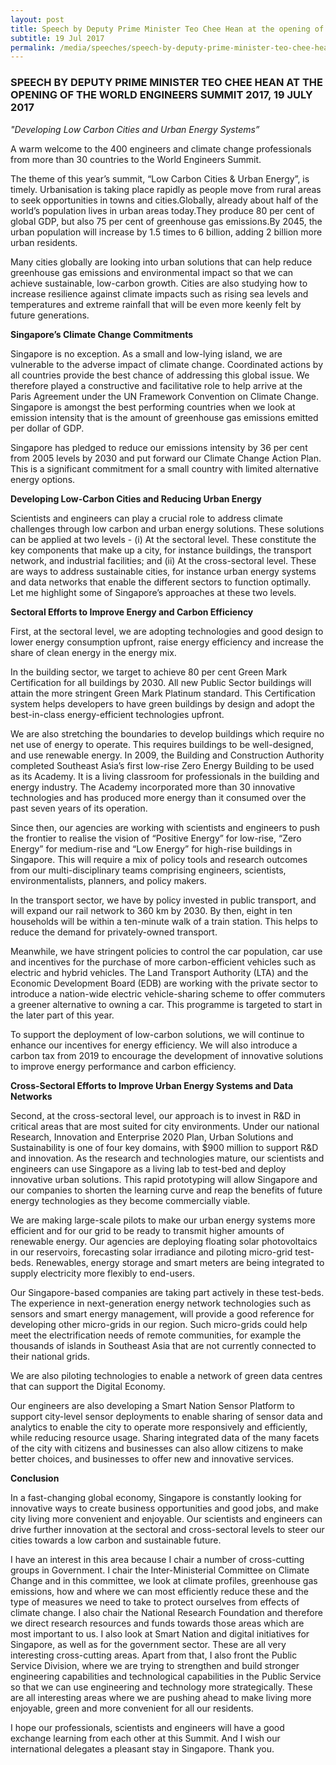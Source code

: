 ```yaml
---
layout: post
title: Speech by Deputy Prime Minister Teo Chee Hean at the opening of the World Engineers Summit 2017, 19 July 2017
subtitle: 19 Jul 2017
permalink: /media/speeches/speech-by-deputy-prime-minister-teo-chee-hean-at-the-opening-of-the-world-engineers-summit-2017-19-july-2017
---
```


### SPEECH BY DEPUTY PRIME MINISTER TEO CHEE HEAN AT THE OPENING OF THE WORLD ENGINEERS SUMMIT 2017, 19 JULY 2017

*"Developing Low Carbon Cities and Urban Energy Systems”*

A warm welcome to the 400 engineers and climate change professionals from more than 30 countries to the World Engineers Summit.  

The theme of this year’s summit, “Low Carbon Cities & Urban Energy”, is timely. Urbanisation is taking place rapidly as people move from rural areas to seek opportunities in towns and cities.Globally, already about half of the world’s population lives in urban areas today.They produce 80 per cent of global GDP, but also 75 per cent of greenhouse gas emissions.By 2045, the urban population will increase by 1.5 times to 6 billion, adding 2 billion more urban residents.     

Many cities globally are looking into urban solutions that can help reduce greenhouse gas emissions and environmental impact so that we can achieve sustainable, low-carbon growth. Cities are also studying how to increase resilience against climate impacts such as rising sea levels and temperatures and extreme rainfall that will be even more keenly felt by future generations. 

**Singapore’s Climate Change Commitments**

Singapore is no exception. As a small and low-lying island, we are vulnerable to the adverse impact of climate change. Coordinated actions by all countries provide the best chance of addressing this global issue. We therefore played a constructive and facilitative role to help arrive at the Paris Agreement under the UN Framework Convention on Climate Change. Singapore is amongst the best performing countries when we look at emission intensity that is the amount of greenhouse gas emissions emitted per dollar of GDP. 

Singapore has pledged to reduce our emissions intensity by 36 per cent from 2005 levels by 2030 and put forward our Climate Change Action Plan. This is a significant commitment for a small country with limited alternative energy options. 

**Developing Low-Carbon Cities and Reducing Urban Energy**

Scientists and engineers can play a crucial role to address climate challenges through low carbon and urban energy solutions. These solutions can be applied at two levels - (i) At the sectoral level. These constitute the key components that make up a city, for instance buildings, the transport network, and industrial facilities; and (ii) At the cross-sectoral level. These are ways to address sustainable cities, for instance urban energy systems and data networks that enable the different sectors to function optimally.  Let me highlight some of Singapore’s approaches at these two levels.

**Sectoral Efforts to Improve Energy and Carbon Efficiency**

First, at the sectoral level, we are adopting technologies and good design to lower energy consumption upfront, raise energy efficiency and increase the share of clean energy in the energy mix. 

In the building sector, we target to achieve 80 per cent Green Mark Certification for all buildings by 2030. All new Public Sector buildings will attain the more stringent Green Mark Platinum standard. This Certification system helps developers to have green buildings by design and adopt the best-in-class energy-efficient technologies upfront. 

We are also stretching the boundaries to develop buildings which require no net use of energy to operate. This requires buildings to be well-designed, and use renewable energy. In 2009, the Building and Construction Authority completed Southeast Asia’s first low-rise Zero Energy Building to be used as its Academy. It is a living classroom for professionals in the building and energy industry. The Academy incorporated more than 30 innovative technologies and has produced more energy than it consumed over the past seven years of its operation.

Since then, our agencies are working with scientists and engineers to push the frontier to realise the vision of “Positive Energy” for low-rise, “Zero Energy” for medium-rise and “Low Energy” for high-rise buildings in Singapore. This will require a mix of policy tools and research outcomes from our multi-disciplinary teams comprising engineers, scientists, environmentalists, planners, and policy makers.  

In the transport sector, we have by policy invested in public transport, and will expand our rail network to 360 km by 2030. By then, eight in ten households will be within a ten-minute walk of a train station. This helps to reduce the demand for privately-owned transport.

Meanwhile, we have stringent policies to control the car population, car use and incentives for the purchase of more carbon-efficient vehicles such as electric and hybrid vehicles. The Land Transport Authority (LTA) and the Economic Development Board (EDB) are working with the private sector to introduce a nation-wide electric vehicle-sharing scheme to offer commuters a greener alternative to owning a car. This programme is targeted to start in the later part of this year.  

To support the deployment of low-carbon solutions, we will continue to enhance our incentives for energy efficiency. We will also introduce a carbon tax from 2019 to encourage the development of innovative solutions to improve energy performance and carbon efficiency. 

**Cross-Sectoral Efforts to Improve Urban Energy Systems and Data Networks**

Second, at the cross-sectoral level, our approach is to invest in R&D in critical areas that are most suited for city environments. Under our national Research, Innovation and Enterprise 2020 Plan, Urban Solutions and Sustainability is one of four key domains, with $900 million to support R&D and innovation. As the research and technologies mature, our scientists and engineers can use Singapore as a living lab to test-bed and deploy innovative urban solutions. This rapid prototyping will allow Singapore and our companies to shorten the learning curve and reap the benefits of future energy technologies as they become commercially viable. 

We are making large-scale pilots to make our urban energy systems more efficient and for our grid to be ready to transmit higher amounts of renewable energy. Our agencies are deploying floating solar photovoltaics in our reservoirs, forecasting solar irradiance and piloting micro-grid test-beds. Renewables, energy storage and smart meters are being integrated to supply electricity more flexibly to end-users. 

Our Singapore-based companies are taking part actively in these test-beds. The experience in next-generation energy network technologies such as sensors and smart energy management, will provide a good reference for developing other micro-grids in our region. Such micro-grids could help meet the electrification needs of remote communities, for example the thousands of islands in Southeast Asia that are not currently connected to their national grids.  

We are also piloting technologies to enable a network of green data centres that can support the Digital Economy. 

Our engineers are also developing a Smart Nation Sensor Platform to support city-level sensor deployments to enable sharing of sensor data and analytics to enable the city to operate more responsively and efficiently, while reducing resource usage.  Sharing integrated data of the many facets of the city with citizens and businesses can also allow citizens to make better choices, and businesses to offer new and innovative services.  

**Conclusion**

In a fast-changing global economy, Singapore is constantly looking for innovative ways to create business opportunities and good jobs, and make city living more convenient and enjoyable. Our scientists and engineers can drive further innovation at the sectoral and cross-sectoral levels to steer our cities towards a low carbon and sustainable future.

I have an interest in this area because I chair a number of cross-cutting groups in Government. I chair the Inter-Ministerial Committee on Climate Change and in this committee, we look at climate profiles, greenhouse gas emissions, how and where we can most efficiently reduce these and the type of measures we need to take to protect ourselves from effects of climate change. I also chair the National Research Foundation and therefore we direct research resources and funds towards those areas which are most important to us. I also look at Smart Nation and digital initiatives for Singapore, as well as for the government sector. These are all very interesting cross-cutting areas. Apart from that, I also front the Public Service Division, where we are trying to strengthen and build stronger engineering capabilities and technological capabilities in the Public Service so that we can use engineering and technology more strategically. These are all interesting areas where we are pushing ahead to make living more enjoyable, green and more convenient for all our residents. 

I hope our professionals, scientists and engineers will have a good exchange learning from each other at this Summit. And I wish our international delegates a pleasant stay in Singapore. Thank you.